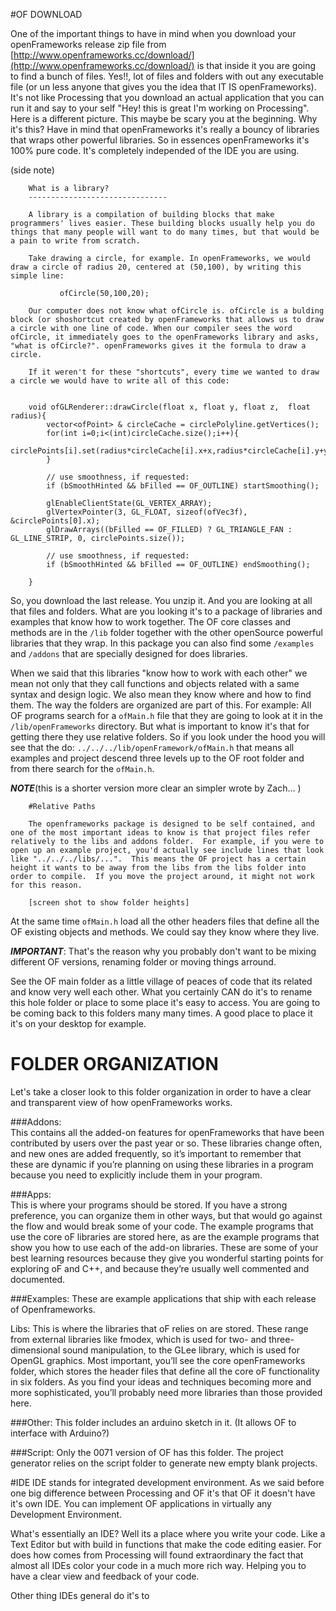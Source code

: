 

#OF DOWNLOAD

One of the important things to have in mind when you download your openFrameworks release zip file from [http://www.openframeworks.cc/download/](http://www.openframeworks.cc/download/) is that inside it you are going to find a bunch of files. Yes!!, lot of files and folders with out any executable file (or un less anyone that gives you the idea that IT IS openFrameworks). It's not like Processing that you download an actual application that you can run it and say to your self "Hey! this is great I'm working on Processing". 
Here is a different picture. This maybe be scary you at the beginning. Why it's this?
Have in mind that openFrameworks it's really a bouncy of libraries that wraps other powerful libraries. So in essences openFrameworks it's 100% pure code. It's completely independed of the IDE you are using.  

(side note)

```
	What is a library?
	-------------------------------
	
	A library is a compilation of building blocks that make programmers' lives easier. These building blocks usually help you do things that many people will want to do many times, but that would be a pain to write from scratch.

	Take drawing a circle, for example. In openFrameworks, we would draw a circle of radius 20, centered at (50,100), by writing this simple line:
           
           ofCircle(50,100,20);  
           
	Our computer does not know what ofCircle is. ofCircle is a bulding block (or shoshortcut created by openFrameworks that allows us to draw a circle with one line of code. When our compiler sees the word ofCircle, it immediately goes to the openFrameworks library and asks, "what is ofCircle?". openFrameworks gives it the formula to draw a circle.

	If it weren't for these "shortcuts", every time we wanted to draw a circle we would have to write all of this code:


	void ofGLRenderer::drawCircle(float x, float y, float z,  float radius){
        vector<ofPoint> & circleCache = circlePolyline.getVertices();
        for(int i=0;i<(int)circleCache.size();i++){
                circlePoints[i].set(radius*circleCache[i].x+x,radius*circleCache[i].y+y,z);
        }

        // use smoothness, if requested:
        if (bSmoothHinted && bFilled == OF_OUTLINE) startSmoothing();

        glEnableClientState(GL_VERTEX_ARRAY);
        glVertexPointer(3, GL_FLOAT, sizeof(ofVec3f), &circlePoints[0].x);
        glDrawArrays((bFilled == OF_FILLED) ? GL_TRIANGLE_FAN : GL_LINE_STRIP, 0, circlePoints.size());

        // use smoothness, if requested:
        if (bSmoothHinted && bFilled == OF_OUTLINE) endSmoothing();

	}
```

So, you download the last release. You unzip it. And you are looking at all that files and folders. What are you looking it's to a package of libraries and examples that know how to work together. The OF core classes and methods are in the ```/lib``` folder together with the other openSource powerful libraries that they wrap. In this package you can also find some ```/examples``` and ```/addons``` that are specially designed for does libraries. 

When we said that this libraries "know how to work with each other" we mean not only that they call functions and objects related with a same syntax and design logic. We also mean they know where and how to find them. The way the folders are organized are part of this. For example: All OF programs search for a ```ofMain.h``` file that they are going to look at it in the ```/lib/openFrameworks``` directory. But what is important to know it's that for getting there they use relative folders. So if you look under the hood you will see that the do: ```../../../lib/openFramework/ofMain.h``` that means all examples and project descend three levels up to the OF root folder and from there search for the ```ofMain.h```.


***NOTE***(this is a shorter version more clear an simpler wrote by Zach… )
```
	#Relative Paths

	The openframeworks package is designed to be self contained, and one of the most important ideas to know is that project files refer relatively to the libs and addons folder.  For example, if you were to open up an example project, you'd actually see include lines that look like "../../../libs/...".  This means the OF project has a certain height it wants to be away from the libs from the libs folder into order to compile.  If you move the project around, it might not work for this reason. 

	[screen shot to show folder heights]
```

At the same time ```ofMain.h``` load all the other headers files that define all the OF existing objects and methods. We could say they know where they live.

***IMPORTANT***: That's the reason why you probably don't want to be mixing different OF versions, renaming folder or moving things arround.
 
See the OF main folder as a little village of peaces of code that its related and know very well each other. What you certainly CAN do it's to rename this hole folder or place to some place it's easy to access. You are going to be coming back to this folders many many times.
A good place to place it it's on your desktop for example.


# FOLDER ORGANIZATION
Let's take a closer look to this folder organization in order to have a clear and transparent view of how openFrameworks works.

###Addons:  
This contains all the added-on features for openFrameworks that have been contributed
by users over the past year or so. These libraries change often, and new
ones are added frequently, so it’s important to remember that these are dynamic
if you’re planning on using these libraries in a program because you need to explicitly
include them in your program.

###Apps:  
This is where your programs should be stored. If you have a strong preference, you
can organize them in other ways, but that would go against the flow and would
break some of your code. The example programs that use the core oF libraries are
stored here, as are the example programs that show you how to use each of the
add-on libraries. These are some of your best learning resources because they give
you wonderful starting points for exploring oF and C++, and because they’re usually
well commented and documented.

###Examples: 
These are example applications that ship with each release of Openframeworks. 

Libs: This is where the libraries that oF relies on are stored. These range from external
libraries like fmodex, which is used for two- and three-dimensional sound manipulation,
to the GLee library, which is used for OpenGL graphics. Most important,
you’ll see the core openFrameworks  folder, which stores the header files that define
all the core oF functionality in six folders. As you find your ideas and techniques
becoming more and more sophisticated, you’ll probably need more libraries than
those provided here. 

###Other: 
This folder includes an arduino sketch in it. (It allows OF to interface with Arduino?)

###Script:
Only the 0071 version of OF has this folder. The project generator relies on the script folder to generate new empty blank projects.


#IDE
IDE stands for integrated development environment.
As we said before one big difference between Processing and OF it's that OF it doesn't have it's own IDE. You can implement OF applications in virtually any Development Environment.

What's essentially an IDE? Well its a place where you write your code. Like a Text Editor but with build in functions that make the code editing easier. For does how comes from Processing will found extraordinary the fact that almost all IDEs color your code in a much more rich way. Helping you to have a clear view and feedback of your code.

Other thing IDEs general do it's to  
